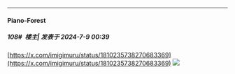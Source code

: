 ﻿
*****

####  Piano-Forest  
##### 108#         楼主| 发表于 2024-7-9 00:39

[https://x.com/imigimuru/status/1810235738270683369](https://x.com/imigimuru/status/1810235738270683369)
<img src="https://p.sda1.dev/18/5bc54246eb02911a88c8ac4135ae2e8a/20240709_003825.jpg" referrerpolicy="no-referrer">

